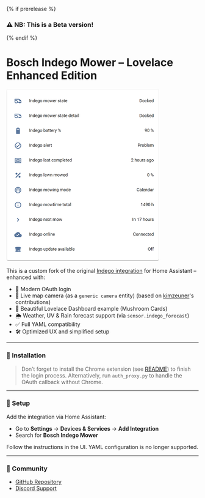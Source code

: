 {% if prerelease %}

### ⚠️ NB: This is a Beta version!

{% endif %}

# Bosch Indego Mower – Lovelace Enhanced Edition

![Screenshot](https://raw.githubusercontent.com/WhyLev/indegohomeassistant/main/doc/0-Sensors_3.png)

This is a custom fork of the original [Indego integration](https://github.com/sander1988/Indego) for Home Assistant – enhanced with:

* 🔑 Modern OAuth login
* 🧱 Live map camera (as a `generic camera` entity) (based on [kimzeuner](https://github.com/kimzeuner)'s contributions)
* 🎨 Beautiful Lovelace Dashboard example (Mushroom Cards)
* 🌦️ Weather, UV & Rain forecast support (via `sensor.indego_forecast`)
* ✅ Full YAML compatibility
* 🛠️ Optimized UX and simplified setup

---

### 🧹 Installation

> Don’t forget to install the Chrome extension (see [README](https://github.com/WhyLev/indegohomeassistant/blob/main/README.md)) to finish the login process.
> Alternatively, run `auth_proxy.py` to handle the OAuth callback without Chrome.

---

### 🔧 Setup

Add the integration via Home Assistant:

* Go to **Settings** → **Devices & Services** → **Add Integration**
* Search for **Bosch Indego Mower**

Follow the instructions in the UI. YAML configuration is no longer supported.

---

### 💬 Community

* [GitHub Repository](https://github.com/WhyLev/indegohomeassistant)
* [Discord Support](https://discord.gg/aD33GsP)
